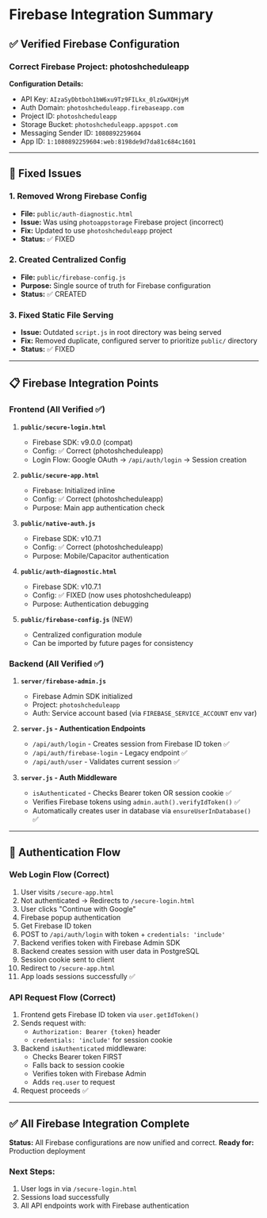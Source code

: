 # Firebase Integration Summary

## ✅ Verified Firebase Configuration

### **Correct Firebase Project: photoshcheduleapp**

**Configuration Details:**
- API Key: `AIzaSyDbtboh1bW6xu9Tz9FILkx_0lzGwXQHjyM`
- Auth Domain: `photoshcheduleapp.firebaseapp.com`
- Project ID: `photoshcheduleapp`
- Storage Bucket: `photoshcheduleapp.appspot.com`
- Messaging Sender ID: `1080892259604`
- App ID: `1:1080892259604:web:8198de9d7da81c684c1601`

---

## 🔧 Fixed Issues

### 1. **Removed Wrong Firebase Config**
- **File:** `public/auth-diagnostic.html`
- **Issue:** Was using `photoappstorage` Firebase project (incorrect)
- **Fix:** Updated to use `photoshcheduleapp` project
- **Status:** ✅ FIXED

### 2. **Created Centralized Config**
- **File:** `public/firebase-config.js`
- **Purpose:** Single source of truth for Firebase configuration
- **Status:** ✅ CREATED

### 3. **Fixed Static File Serving**
- **Issue:** Outdated `script.js` in root directory was being served
- **Fix:** Removed duplicate, configured server to prioritize `public/` directory
- **Status:** ✅ FIXED

---

## 📋 Firebase Integration Points

### **Frontend (All Verified ✅)**

1. **`public/secure-login.html`**
   - Firebase SDK: v9.0.0 (compat)
   - Config: ✅ Correct (photoshcheduleapp)
   - Login Flow: Google OAuth → `/api/auth/login` → Session creation

2. **`public/secure-app.html`**
   - Firebase: Initialized inline
   - Config: ✅ Correct (photoshcheduleapp)
   - Purpose: Main app authentication check

3. **`public/native-auth.js`**
   - Firebase SDK: v10.7.1
   - Config: ✅ Correct (photoshcheduleapp)
   - Purpose: Mobile/Capacitor authentication

4. **`public/auth-diagnostic.html`**
   - Firebase SDK: v10.7.1
   - Config: ✅ FIXED (now uses photoshcheduleapp)
   - Purpose: Authentication debugging

5. **`public/firebase-config.js`** (NEW)
   - Centralized configuration module
   - Can be imported by future pages for consistency

### **Backend (All Verified ✅)**

1. **`server/firebase-admin.js`**
   - Firebase Admin SDK initialized
   - Project: `photoshcheduleapp`
   - Auth: Service account based (via `FIREBASE_SERVICE_ACCOUNT` env var)

2. **`server.js` - Authentication Endpoints**
   - `/api/auth/login` - Creates session from Firebase ID token ✅
   - `/api/auth/firebase-login` - Legacy endpoint ✅
   - `/api/auth/user` - Validates current session ✅

3. **`server.js` - Auth Middleware**
   - `isAuthenticated` - Checks Bearer token OR session cookie ✅
   - Verifies Firebase tokens using `admin.auth().verifyIdToken()` ✅
   - Automatically creates user in database via `ensureUserInDatabase()` ✅

---

## 🔐 Authentication Flow

### **Web Login Flow (Correct)**
1. User visits `/secure-app.html`
2. Not authenticated → Redirects to `/secure-login.html`
3. User clicks "Continue with Google"
4. Firebase popup authentication
5. Get Firebase ID token
6. POST to `/api/auth/login` with token + `credentials: 'include'`
7. Backend verifies token with Firebase Admin SDK
8. Backend creates session with user data in PostgreSQL
9. Session cookie sent to client
10. Redirect to `/secure-app.html`
11. App loads sessions successfully ✅

### **API Request Flow (Correct)**
1. Frontend gets Firebase ID token via `user.getIdToken()`
2. Sends request with:
   - `Authorization: Bearer {token}` header
   - `credentials: 'include'` for session cookie
3. Backend `isAuthenticated` middleware:
   - Checks Bearer token FIRST
   - Falls back to session cookie
   - Verifies token with Firebase Admin
   - Adds `req.user` to request
4. Request proceeds ✅

---

## ✅ All Firebase Integration Complete

**Status:** All Firebase configurations are now unified and correct.
**Ready for:** Production deployment

### Next Steps:
1. User logs in via `/secure-login.html`
2. Sessions load successfully
3. All API endpoints work with Firebase authentication

